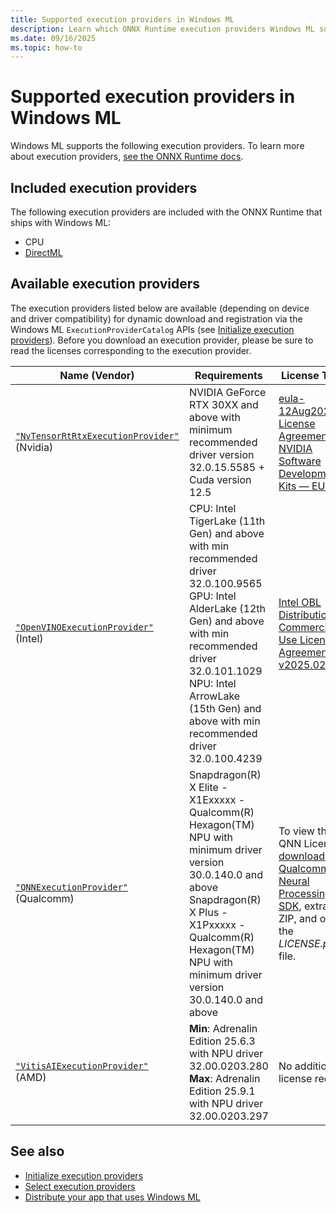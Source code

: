 ```yaml
---
title: Supported execution providers in Windows ML
description: Learn which ONNX Runtime execution providers Windows ML supports for running local AI models across Windows PCs.
ms.date: 09/16/2025
ms.topic: how-to
---
```


# Supported execution providers in Windows ML

Windows ML supports the following execution providers. To learn more about execution providers, [see the ONNX Runtime docs](https://onnxruntime.ai/docs/execution-providers/).

## Included execution providers

The following execution providers are included with the ONNX Runtime that ships with Windows ML:

* CPU
* [DirectML](https://onnxruntime.ai/docs/execution-providers/DirectML-ExecutionProvider.html)

## Available execution providers

The execution providers listed below are available (depending on device and driver compatibility) for dynamic download and registration via the Windows ML `ExecutionProviderCatalog` APIs (see [Initialize execution providers](./initialize-execution-providers.md)). Before you download an execution provider, please be sure to read the licenses corresponding to the execution provider.

Name (Vendor) | Requirements | License Terms
--|--|--
[`"NvTensorRtRtxExecutionProvider"`](https://onnxruntime.ai/docs/execution-providers/TensorRTRTX-ExecutionProvider.html)<br/>(Nvidia) | NVIDIA GeForce RTX 30XX and above with minimum recommended driver version 32.0.15.5585 + Cuda version 12.5 | [eula-12Aug2025.pdf](https://docs.nvidia.com/deeplearning/tensorrt-rtx/latest/_static/eula-12Aug2025.pdf)<br/>[License Agreement for NVIDIA Software Development Kits — EULA](https://docs.nvidia.com/cuda/eula/index.html)
[`"OpenVINOExecutionProvider"`](https://onnxruntime.ai/docs/execution-providers/OpenVINO-ExecutionProvider.html)<br/>(Intel) | CPU: Intel TigerLake (11th Gen) and above with min recommended driver 32.0.100.9565<br/>GPU: Intel AlderLake (12th Gen) and above with min recommended driver 32.0.101.1029 <br/>NPU: Intel ArrowLake (15th Gen) and above with min recommended driver 32.0.100.4239 | [Intel OBL Distribution Commercial Use License Agreement v2025.02.12](https://cdrdv2.intel.com/v1/dl/getContent/849090?explicitVersion=true)
[`"QNNExecutionProvider"`](https://onnxruntime.ai/docs/execution-providers/QNN-ExecutionProvider.html)<br/>(Qualcomm) | Snapdragon(R) X Elite - X1Exxxxx - Qualcomm(R) Hexagon(TM) NPU with minimum driver version 30.0.140.0 and above<br/>Snapdragon(R) X Plus - X1Pxxxxx - Qualcomm(R) Hexagon(TM) NPU with minimum driver version 30.0.140.0 and above | To view the QNN License, [download the Qualcomm® Neural Processing SDK](https://www.qualcomm.com/developer/software/neural-processing-sdk-for-ai), extract the ZIP, and open the *LICENSE.pdf* file.
[`"VitisAIExecutionProvider"`](https://onnxruntime.ai/docs/execution-providers/Vitis-AI-ExecutionProvider.html)<br/>(AMD) | **Min**: Adrenalin Edition 25.6.3 with NPU driver 32.00.0203.280<br/>**Max**: Adrenalin Edition 25.9.1 with NPU driver 32.00.0203.297 | No additional license required

## See also

* [Initialize execution providers](./initialize-execution-providers.md)
* [Select execution providers](./select-execution-providers.md)
* [Distribute your app that uses Windows ML](./distributing-your-app.md)